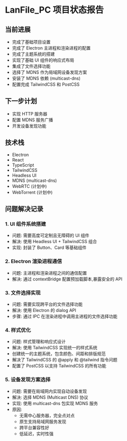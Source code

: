 # LanFile_PC 项目状态报告

## 当前进展

- 完成了基础项目设置
- 完成了 Electron 主进程和渲染进程的配置
- 完成了主题系统的搭建
- 实现了基础 UI 组件的响应式布局
- 集成了文件选择功能
- 选择了 MDNS 作为局域网设备发现方案
- 安装了 MDNS 依赖 (multicast-dns)
- 配置完成 TailwindCSS 和 PostCSS

## 下一步计划

- 实现 HTTP 服务器
- 配置 MDNS 服务广播
- 开发设备发现功能

## 技术栈

- Electron
- React
- TypeScript
- TailwindCSS
- Headless UI
- MDNS (multicast-dns)
- WebRTC (计划中)
- WebTorrent (计划中)

## 问题解决记录

### 1. UI 组件系统搭建

- 问题: 需要高度可定制且无障碍的 UI 组件
- 解决: 使用 Headless UI + TailwindCSS 组合
- 实现: 封装了 Button、Card 等基础组件

### 2. Electron 渲染进程通信

- 问题: 主进程和渲染进程之间的通信配置
- 解决: 通过 contextBridge 配置预加载脚本,暴露安全的 API

### 3. 文件选择实现

- 问题: 需要实现跨平台的文件选择功能
- 解决: 使用 Electron 的 dialog API
- 步骤: 通过 IPC 在渲染进程中调用主进程的文件选择功能

### 4. 样式优化

- 问题: 样式管理和响应式设计
- 解决: 使用 TailwindCSS 实现统一的样式系统
- 创建统一的主题系统，包含颜色、间距和排版规范
- 解决了 TailwindCSS 的 @apply 和 @tailwind 指令问题
- 配置了 PostCSS 以支持 TailwindCSS 的所有功能

### 5. 设备发现方案选择

- 问题: 需要在局域网内实现自动设备发现
- 解决: 选择 MDNS (Multicast DNS) 协议
- 实现: 使用 multicast-dns 包实现 MDNS 服务
- 原因:
  - 无需中心服务器，完全点对点
  - 原生支持局域网服务发现
  - 跨平台兼容性好
  - 低延迟，实时性强
